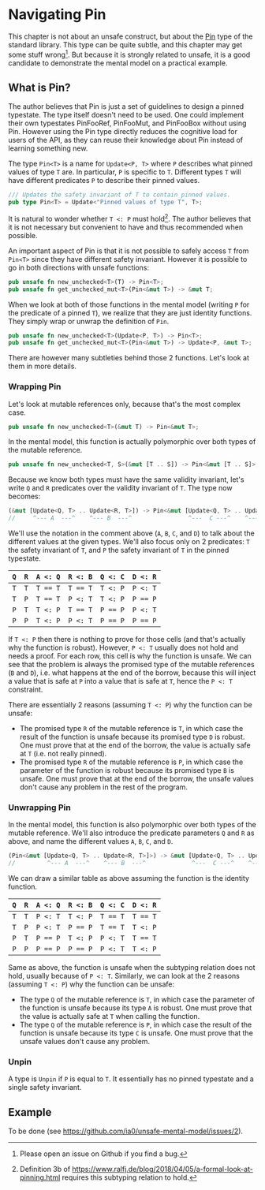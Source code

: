 # Navigating Pin

This chapter is not about an unsafe construct, but about the [Pin][pin-type] type of the standard
library. This type can be quite subtle, and this chapter may get some stuff wrong[^issue]. But
because it is strongly related to unsafe, it is a good candidate to demonstrate the mental model on
a practical example.

## What is Pin?

The author believes that Pin is just a set of guidelines to design a pinned typestate. The type
itself doesn't need to be used. One could implement their own typestates PinFooRef, PinFooMut, and
PinFooBox without using Pin. However using the Pin type directly reduces the cognitive load for
users of the API, as they can reuse their knowledge about Pin instead of learning something new.

The type `Pin<T>` is a name for `Update<P, T>` where `P` describes what pinned values of type `T`
are. In particular, `P` is specific to `T`. Different types `T` will have different predicates `P`
to describe their pinned values.

```rust
/// Updates the safety invariant of T to contain pinned values.
pub type Pin<T> = Update<"Pinned values of type T", T>;
```

It is natural to wonder whether `T <: P` must hold[^safe-subtype-pin]. The author believes that it
is not necessary but convenient to have and thus recommended when possible.

An important aspect of Pin is that it is not possible to safely access `T` from `Pin<T>` since they
have different safety invariant. However it is possible to go in both directions with unsafe
functions:

```rust
pub unsafe fn new_unchecked<T>(T) -> Pin<T>;
pub unsafe fn get_unchecked_mut<T>(Pin<&mut T>) -> &mut T;
```

When we look at both of those functions in the mental model (writing `P` for the predicate of a
pinned `T`), we realize that they are just identity functions. They simply wrap or unwrap the
definition of `Pin`.

```rust
pub unsafe fn new_unchecked<T>(Update<P, T>) -> Pin<T>;
pub unsafe fn get_unchecked_mut<T>(Pin<&mut T>) -> Update<P, &mut T>;
```

There are however many subtleties behind those 2 functions. Let's look at them in more details.

### Wrapping Pin

Let's look at mutable references only, because that's the most complex case.

```rust
pub unsafe fn new_unchecked<T>(&mut T) -> Pin<&mut T>;
```

In the mental model, this function is actually polymorphic over both types of the mutable reference.

```rust
pub unsafe fn new_unchecked<T, S>(&mut [T .. S]) -> Pin<&mut [T .. S]>;
```

Because we know both types must have the same validity invariant, let's write `Q` and `R` predicates
over the validity invariant of `T`. The type now becomes:

```rust
(&mut [Update<Q, T> .. Update<R, T>]) -> Pin<&mut [Update<Q, T> .. Update<R, T>]>
//     ^--- A  ---^    ^--- B  ---^                ^---  C ---^    ^---  D ---^
```

We'll use the notation in the comment above (`A`, `B`, `C`, and `D`) to talk about the different
values at the given types. We'll also focus only on 2 predicates: `T` the safety invariant of `T`,
and `P` the safety invariant of `T` in the pinned typestate.

| `Q` | `R` | `A <: Q` | `R <: B` | `Q <: C` | `D <: R` |
|-----|-----|----------|----------|----------|----------|
| `T` | `T` | `T == T` | `T == T` | `T <: P` | `P <: T` |
| `T` | `P` | `T == T` | `P <: T` | `T <: P` | `P == P` |
| `P` | `T` | `T <: P` | `T == T` | `P == P` | `P <: T` |
| `P` | `P` | `T <: P` | `P <: T` | `P == P` | `P == P` |

If `T <: P` then there is nothing to prove for those cells (and that's actually why the function is
robust). However, `P <: T` usually does not hold and needs a proof. For each row, this cell is why
the function is unsafe. We can see that the problem is always the promised type of the mutable
references (`B` and `D`), i.e. what happens at the end of the borrow, because this will inject a
value that is safe at `P` into a value that is safe at `T`, hence the `P <: T` constraint.

There are essentially 2 reasons (assuming `T <: P`) why the function can be unsafe:
- The promised type `R` of the mutable reference is `T`, in which case the result of the function is
  unsafe because its promised type `D` is robust. One must prove that at the end of the borrow, the
  value is actually safe at `T` (i.e. not really pinned).
- The promised type `R` of the mutable reference is `P`, in which case the parameter of the function
  is robust because its promised type `B` is unsafe. One must prove that at the end of the borrow,
  the unsafe values don't cause any problem in the rest of the program.

### Unwrapping Pin

In the mental model, this function is also polymorphic over both types of the mutable reference.
We'll also introduce the predicate parameters `Q` and `R` as above, and name the different values
`A`, `B`, `C`, and `D`.

```rust
(Pin<&mut [Update<Q, T> .. Update<R, T>]>) -> &mut [Update<Q, T> .. Update<R, T>]
//         ^--- A  ---^    ^--- B  ---^             ^---  C ---^    ^---  D ---^
```

We can draw a similar table as above assuming the function is the identity function.

| `Q` | `R` | `A <: Q` | `R <: B` | `Q <: C` | `D <: R` |
|-----|-----|----------|----------|----------|----------|
| `T` | `T` | `P <: T` | `T <: P` | `T == T` | `T == T` |
| `T` | `P` | `P <: T` | `P == P` | `T == T` | `T <: P` |
| `P` | `T` | `P == P` | `T <: P` | `P <: T` | `T == T` |
| `P` | `P` | `P == P` | `P == P` | `P <: T` | `T <: P` |

Same as above, the function is unsafe when the subtyping relation does not hold, usually because of
`P <: T`. Similarly, we can look at the 2 reasons (assuming `T <: P`) why the function can be
unsafe:
- The type `Q` of the mutable reference is `T`, in which case the parameter of the function is
  unsafe because its type `A` is robust. One must prove that the value is actually safe at `T` when
  calling the function.
- The type `Q` of the mutable reference is `P`, in which case the result of the function is unsafe
  because its type `C` is unsafe. One must prove that the unsafe values don't cause any problem.

### Unpin

A type is `Unpin` if `P` is equal to `T`. It essentially has no pinned typestate and a single safety
invariant.

## Example

To be done (see <https://github.com/ia0/unsafe-mental-model/issues/2>).

[^issue]: Please open an issue on Github if you find a bug.
[^safe-subtype-pin]: Definition 3b of
    <https://www.ralfj.de/blog/2018/04/05/a-formal-look-at-pinning.html> requires this subtyping
    relation to hold.

[pin-type]: https://doc.rust-lang.org/std/pin/struct.Pin.html
